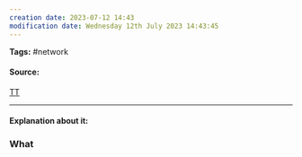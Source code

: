 ```yaml
---
creation date: 2023-07-12 14:43
modification date: Wednesday 12th July 2023 14:43:45
---
```


**Tags:** #network 

#### Source:
[TT](https://www.techtarget.com/searchnetworking/tip/IP-addressing-and-subnetting-Calculate-a-subnet-mask-using-the-hosts-formula)

--------------------------------------

#### Explanation about it:


### What 